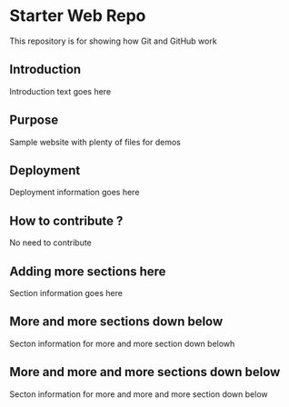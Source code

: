 # Starter Web Repo

This repository is for showing how Git and GitHub work

## Introduction

Introduction text goes here

## Purpose

Sample website with plenty of files for demos

## Deployment

Deployment information goes here

## How to contribute ?

No need to contribute

## Adding more sections here

Section information goes here

## More and more sections down below

Secton information for more and more section down belowh

## More and more and more sections down below

Secton information for more and more and more section down below